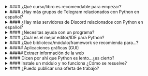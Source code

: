 <details markdown="1">
<summary>
#### ¿Qué curso/libro es recomendable para empezar?
</summary>
Mira nuestras recomendaciones de [cursos y libros](cursosylibros.html).
</details>

<details markdown="1">
<summary>
#### ¿Hay más grupos de Telegram relacionados con Python en español?
</summary>
¡Claro! Mira la sección [otras comunidades](otrascomunidades.html)
</details>

<details markdown="1">
<summary>
#### ¿Hay más servidores de Discord relacionados con Python en español?
</summary>
¡Claro! Mira la sección [otras comunidades](otrascomunidades.html)
</details>

<details markdown="1">
<summary>
#### ¿Necesitas ayuda con un programa?
</summary>
Si es de las primeras veces que preguntas en un foro, puede interesarte
aprender cómo hacer preguntas y, una vez te decidas a preguntar, nos cuentes
también qué has intentado para que funcione tu código. Para que no vayamos
a ciegas, es recomendable que pegues tu código en una de las utilidades de
abajo y compartas la URL generada en el canal:

* [pastebin.com](https://pastebin.com)
* [bpaste.net](https://bpaste.net)
* [repl.it/languages/python3](https://repl.it/languages/python3)
* [trinket.io/python](https://trinket.io/python)
* [gist.github.com](https://gist.github.com)

O indicarnos tu repositorio de código en:

* [github.com](https://github.com)
* [gitlab.com](https://gitlab.com)
* [bitbucket.org](https://bitbucket.org)
</details>

<details markdown="1">
<summary>
#### ¿Cuál es el mejor editor/IDE para Python?
</summary>
Cada persona tiene sus preferencias, experiencia, sistema operativo,
necesidades, etc. Es importante sentirse cómodo con la herramienta que más vas
a utilizar. Por lo tanto, en lugar de basarte en la opinión subjetiva de los
demás (con otras preferencias, experiencias, ...), te resultará mucho más útil
escoger uno o varios (de entre los listados que te damos a continuación)
y probar durante un tiempo cada una. Solo tú puedes contestar a la pregunta.

En [Full Stack Python](https://www.fullstackpython.com/) se recopila una buena
selección de direcciones sobre [entornos de
desarrollo](https://www.fullstackpython.com/development-environments.html) (en
inglés).  También tienes una completa [tabla
comparativa](https://www.reddit.com/r/learnpython/wiki/ide) en reddit que te
puede servir de guía para escoger.

En la misma [wiki de Python.org](https://wiki.python.org/) hay un par de
listados exhaustivos sobre editores e IDEs:

- [Editor de texto](https://wiki.python.org/moin/PythonEditors)
- [IDEs](https://wiki.python.org/moin/IntegratedDevelopmentEnvironments)
</details>

<details markdown="1">
<summary>
#### ¿Qué biblioteca/módulo/framework se recomienda para...?
</summary>
Antes de preguntar por una librería o framework puedes echar un vistazo a las
alternativas que hay en el ámbito de tu problema. Un recurso muy interesante
para poder conocer dichas alternativas es
[awesome-python](https://github.com/vinta/awesome-python). Verás que cubre
muchos ámbitos. Hay listas más específicas si tu pregunta trata de
[Django](https://gitlab.com/rosarior/awesome-django),
[Flask](https://github.com/humiaozuzu/awesome-flask)
o [Pyramid](https://github.com/uralbash/awesome-pyramid).

Intenta hacer una pregunta concreta. No es buena idea preguntar ¿qué es mejor
X o Y?. Sin información, la respuesta de cualquier participante será subjetiva.
Matiza cuál es el problema que quieres resolver para que podamos ayudarte en la
recomendación.
</details>

<details markdown="1">
<summary>
##### Aplicaciones gráficas (GUI)
</summary>
Las principales opciones que hay ahora mismo (Octubre 2018) en Python para
crear aplicaciones gráficas son:

* [Tkinter](https://docs.python.org/3/library/tk.html):
  Framework multiplataforma base incluido en Python por defecto en la librería
  estándar. Basado en [Tcl/Tk](http://www.tcl.tk/) con licencia
  [Python License](https://docs.python.org/3/license.html)
* [PyQt](https://riverbankcomputing.com/software/pyqt/intro):
  Framework multiplataforma muy popular basado en Qt. Para uso comercial
  requiere la compra de una licencia. Diseñador visual:
  [Qt Creator](https://www.qt.io/ide/)
  Basado en [Qt](https://qt.io) con licencia
  [GNU GPL v3](https://www.gnu.org/licenses/gpl-3.0.en.html) y
  [Riverbank Commercial License](https://www.riverbankcomputing.com/commercial/pyqt).
  Última versión estable: PyQt6 (Qt 6.2)
* [PySide (Qt for Python)](https://doc.qt.io/qtforpython):
  Framework multiplataforma basado en Qt, pero con una licencia menos restrictiva.
  Soporta Qt4 (PySide), Qt5 (PySide2), y Qt6 (PySide6).
  Requiere Python 3.6 o superior. Diseñador visual:
  [Qt Creator](https://www.qt.io/ide/)
  Basado en [Qt](https://qt.io) con licencia
  [LGPL](https://www.gnu.org/licenses/lgpl-3.0.en.html).
  Última versión estable: PySide6 (Qt 6.2)
* [wxPython](https://www.wxpython.org/):
  Framework multiplataforma bastante popular basado en wxWidgets que tiene como
  principal ventaja que los componentes son nativos y por lo tanto su apariencia
  es igual a la del SO en el que se usan. Diseñador visual:
  [wxGlade](http://wxglade.sourceforge.net/)
  o [wxFormBuilder](https://github.com/wxFormBuilder/wxFormBuilder).
  Basado en [wxWidgets](https://www.wxwidgets.org/) con licencia
  [wxWindows Library Licence](https://www.wxpython.org/pages/license/).
  Última versión estable: 4.1
* [Python GTK+](https://python-gtk-3-tutorial.readthedocs.io/en/latest/index.html):
  Framework multiplataforma basado en GTK+3. (PyGTK es la versión antigua y usa
  GTK+2). Diseñador visual: [glade](https://glade.gnome.org/)
  Basado en [GTK+](https://www.gtk.org/) con licencia
  [LGPL](https://www.gnu.org/licenses/lgpl-3.0.en.html).
  Última versión estable: 3.4
* [Kivy](https://kivy.org/):
  Framework multiplataforma diseñado para funcionar además de en entornos de
  escritorio, en Android o IOS. Diseñador visual:
  [Kivy Designer](https://kivy-designer.readthedocs.io/en/latest/)
  Licencia [MIT license](https://en.wikipedia.org/wiki/MIT_License).
  Última versión estable: 2.0
* [Toga](https://pybee.org/project/projects/libraries/toga/):
  Framework multiplataforma orientado a desarrollo móvil con widgets nativos
  (en Linux requiere GTK+3). Está en desarrollo.
  Licencia [New BSD License](https://en.wikipedia.org/wiki/BSD_licenses).
  Última versión estable: 0.3.0.dev11
* [pywebview](https://github.com/r0x0r/pywebview):
  Es un wrapper de un componente webview que se basa en distintos frameworks
  dependiendo de la plataforma en la que se instala. Al ser un componente
  webview, el render lo decide el SO, por lo que en Windows (por ejemplo) estás
  atado a Internet Explorer. Por lo tanto, la base
  [depende del SO](https://github.com/r0x0r/pywebview#dependencies).
  Licencia [New BSD License](https://en.wikipedia.org/wiki/BSD_licenses)
  Última versión estable: 3.5
* [PySimpleGUI](https://github.com/MikeTheWatchGuy/PySimpleGUI):
  Framework basado en Tkinter que simplifica notablemente la elaboración de
  interfaces gráficas.
  Basado en Tkinter / [Tcl/Tk](http://www.tcl.tk/) con licencia
  [LGPL](https://www.gnu.org/licenses/lgpl-3.0.en.html).
  Última versión estable: 3.10.3

Si quieres ver todas las opciones, puedes leer el
[listado de GUIs](https://docs.python.org/3/faq/gui.html) en la web de Python así como
[herramientas de diseño](https://wiki.python.org/moin/GuiProgramming#GUIDesignToolsandIDEs)
en la wiki de Python.
</details>

<details markdown="1">
<summary>
##### Extraer información de la web
</summary>
Básicamente tienes dos opciones:

- Usar [Requests](http://docs.python-requests.org/) para el acceso y
  [BeautifulSoup](https://www.crummy.com/software/BeautifulSoup/bs4/doc/)
  para la extracción.
- Usar el framework [Scrapy](https://scrapy.org/).

También puede resultarte de ayuda el capítulo de
[Web scraping](https://automatetheboringstuff.com/chapter11/)
del libro [Automate the boring stuff](https://automatetheboringstuff.com/)
en el que también se utiliza [Selenium](http://www.seleniumhq.org/).
</details>

<details markdown="1">
<summary>
#### Dicen por ahí que Python es lento...¿es cierto?
</summary>
Es posible que te hayan contado cosas malas de Python pero ¿te crees todo lo
que te dicen? Te recomendamos que leas un par de páginas para formarte una idea
más realista:

- [Yes, Python is Slow, and I Don’t Care](https://medium.com/pyslackers/yes-python-is-slow-and-i-dont-care-13763980b5a1)
- [10 Myths of Enterprise Python](http://sedimental.org/10_myths_of_enterprise_python.html)
</details>

<details markdown="1">
<summary>
#### Instale un módulo y no funciona ¿Cómo se resuelve?
</summary>
Esta pregunta suele ser muy frecuente en distintas plataformas, y lo más
importante es saber como está configurado nuestro entorno y proyecto.

¿Creaste un entorno virtual para tu proyecto?

- Sí, entonces verifica que tu IDE (PyCharm, VScode, etc) utiliza el ejecutable
  `python` de ese entorno virtual.
- No, verifica que al escribir `pip` sea el correspondiente a tu intérprete de
  Python en uso.

En Linux y macOS puedes clarificar esto ejecutando el comando `which python`
o `which pip` en tu terminal.
En Windows, puedes ejecutar el comando `where` para verificarlo de la misma
forma.

Te recomendamos nunca instalar módulos con `pip install ...` sin haber
creado un entorno virtual. Esto es principalmente para que no instales
módulos en tu sistema o cuenta de usuario que vayan a chocar con tu
configuración de cada proyecto.

Solo crear un nuevo entorno con `python -m venv nombre`
(donde `nombre` es el nombre que quieras para tu entorno),
y luego para activarlo:

- En Linux y macOS, `source nombre/bin/activate`,
- En Windows, `nombre\Scripts\activate`.
</details>

<details markdown="1">
<summary>
#### ¿Puedo publicar una oferta de trabajo?
</summary>
Mira las normativas para [publicar una oferta de trabajo](ofertas.html) en
Telegram y Discord.
</details>
